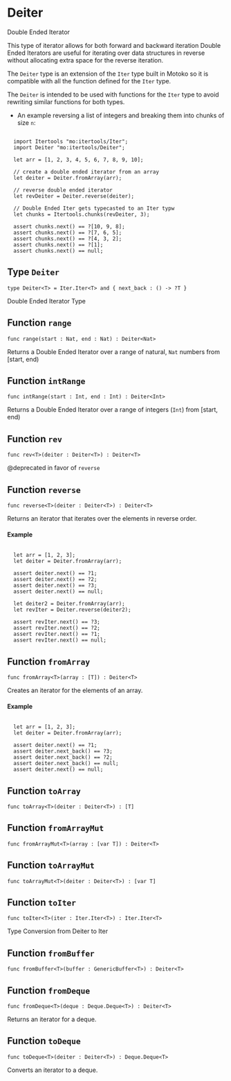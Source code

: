 # Deiter
Double Ended Iterator

This type of iterator allows for both forward and backward iteration
Double Ended Iterators are useful for iterating over data structures in reverse without allocating extra space for the reverse iteration.

The `Deiter` type is an extension of the `Iter` type built in Motoko
so it is compatible with all the function defined for the `Iter` type.


The `Deiter` is intended to be used with functions for the `Iter` type to avoid rewriting similar functions for both types.

- An example reversing a list of integers and breaking them into chunks of size `n`:

```motoko

  import Itertools "mo:itertools/Iter";
  import Deiter "mo:itertools/Deiter";

  let arr = [1, 2, 3, 4, 5, 6, 7, 8, 9, 10];

  // create a double ended iterator from an array
  let deiter = Deiter.fromArray(arr);

  // reverse double ended iterator
  let revDeiter = Deiter.reverse(deiter);

  // Double Ended Iter gets typecasted to an Iter typw
  let chunks = Itertools.chunks(revDeiter, 3);

  assert chunks.next() == ?[10, 9, 8];
  assert chunks.next() == ?[7, 6, 5];
  assert chunks.next() == ?[4, 3, 2];
  assert chunks.next() == ?[1];
  assert chunks.next() == null;

```

## Type `Deiter`
``` motoko no-repl
type Deiter<T> = Iter.Iter<T> and { next_back : () -> ?T }
```

Double Ended Iterator Type

## Function `range`
``` motoko no-repl
func range(start : Nat, end : Nat) : Deiter<Nat>
```

Returns a Double Ended Iterator over a range of natural, `Nat` numbers from [start, end)

## Function `intRange`
``` motoko no-repl
func intRange(start : Int, end : Int) : Deiter<Int>
```

Returns a Double Ended Iterator over a range of integers (`Int`) from [start, end)

## Function `rev`
``` motoko no-repl
func rev<T>(deiter : Deiter<T>) : Deiter<T>
```

@deprecated in favor of `reverse`

## Function `reverse`
``` motoko no-repl
func reverse<T>(deiter : Deiter<T>) : Deiter<T>
```

Returns an iterator that iterates over the elements in reverse order.
#### Example

```motoko

  let arr = [1, 2, 3];
  let deiter = Deiter.fromArray(arr);

  assert deiter.next() == ?1;
  assert deiter.next() == ?2;
  assert deiter.next() == ?3;
  assert deiter.next() == null;

  let deiter2 = Deiter.fromArray(arr);
  let revIter = Deiter.reverse(deiter2);

  assert revIter.next() == ?3;
  assert revIter.next() == ?2;
  assert revIter.next() == ?1;
  assert revIter.next() == null;

```

## Function `fromArray`
``` motoko no-repl
func fromArray<T>(array : [T]) : Deiter<T>
```

Creates an iterator for the elements of an array.

#### Example

```motoko

  let arr = [1, 2, 3];
  let deiter = Deiter.fromArray(arr);

  assert deiter.next() == ?1;
  assert deiter.next_back() == ?3;
  assert deiter.next_back() == ?2;
  assert deiter.next_back() == null;
  assert deiter.next() == null;

```

## Function `toArray`
``` motoko no-repl
func toArray<T>(deiter : Deiter<T>) : [T]
```


## Function `fromArrayMut`
``` motoko no-repl
func fromArrayMut<T>(array : [var T]) : Deiter<T>
```


## Function `toArrayMut`
``` motoko no-repl
func toArrayMut<T>(deiter : Deiter<T>) : [var T]
```


## Function `toIter`
``` motoko no-repl
func toIter<T>(iter : Iter.Iter<T>) : Iter.Iter<T>
```

Type Conversion from Deiter to Iter

## Function `fromBuffer`
``` motoko no-repl
func fromBuffer<T>(buffer : GenericBuffer<T>) : Deiter<T>
```


## Function `fromDeque`
``` motoko no-repl
func fromDeque<T>(deque : Deque.Deque<T>) : Deiter<T>
```

Returns an iterator for a deque.

## Function `toDeque`
``` motoko no-repl
func toDeque<T>(deiter : Deiter<T>) : Deque.Deque<T>
```

Converts an iterator to a deque.
